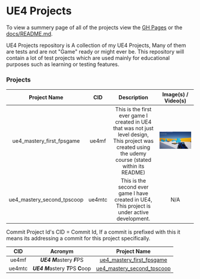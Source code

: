 # UE4 Projects
To view a summery page of all of the projects view the [GH Pages](https://callumcarmicheal.github.io/UE4_Learning_Projects) or the [docs/README.md](/docs/README.md).

UE4 Projects repository is A collection of my UE4 Projects, Many of them are tests and are not "Game" ready or might ever be. 
This repository will contain a lot of test projects which are used mainly for educational purposes such as learning or testing features.


### Projects

| Project Name | CID | Description | Image(s) / Video(s) |
:----:|:----:|:----:|:----:
ue4_mastery_first_fpsgame	|	ue4mf	|	This is the first ever game I created in UE4 that was not just level design, This project was created using the udemy course (stated within its README) | ![Ingame](/docs/resources/ue4_mastery_first_fpsgame/ue4_mastery_first_fpsgame.ingame.PNG "Ingame")
ue4_mastery_second_tpscoop	|	ue4mtc	|	This is the second ever game I have created in UE4, This project is under active development. | N/A


Commit Project Id's 
CID = Commit Id, If a commit is prefixed with this it means its addressing a commit for this project specifically.

| CID | Acronym | Project Name |
:----:|:----:|:----:
ue4mf	| ***UE4*** ***M***astery ***F***PS | [ue4_mastery_first_fpsgame](/ue4_mastery_first_fpsgame/)
ue4mtc	| ***UE4*** ***M***astery ***T***PS **C**oop | [ue4_mastery_second_tpscoop](ue4_mastery_second_tpscoop/)
